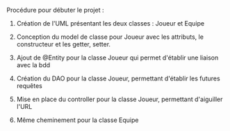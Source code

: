 Procédure pour débuter le projet :

1. Création de l'UML présentant les deux classes : Joueur et Equipe

2. Conception du model de classe pour Joueur avec les attributs, le constructeur et les getter, setter.

3. Ajout de @Entity pour la classe Joueur qui permet d'établir une liaison avec la bdd

4. Création du DAO pour la classe Joueur, permettant d'établir les futures requêtes 

5. Mise en place du controller pour la classe Joueur, permettant d'aiguiller l'URL

6. Même cheminement pour la classe Equipe